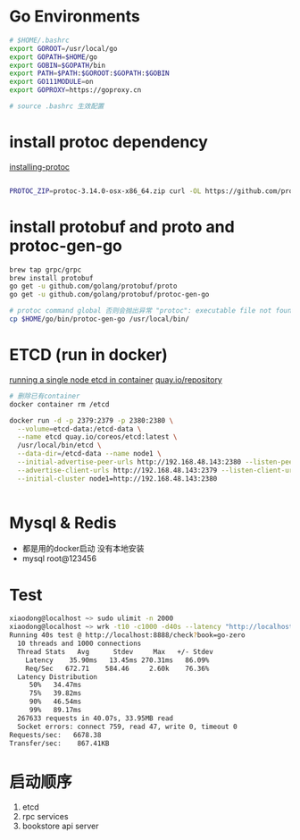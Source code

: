 # Go Environments

```bash
# $HOME/.bashrc 
export GOROOT=/usr/local/go
export GOPATH=$HOME/go
export GOBIN=$GOPATH/bin
export PATH=$PATH:$GOROOT:$GOPATH:$GOBIN
export GO111MODULE=on
export GOPROXY=https://goproxy.cn

# source .bashrc 生效配置
```

# install protoc dependency
[installing-protoc](http://google.github.io/proto-lens/installing-protoc.html)
```bash

PROTOC_ZIP=protoc-3.14.0-osx-x86_64.zip curl -OL https://github.com/protocolbuffers/protobuf/releases/download/v3.14.0/$PROTOC_ZIP sudo unzip -o $PROTOC_ZIP -d /usr/local bin/protoc sudo unzip -o $PROTOC_ZIP -d /usr/local 'include/*' rm -f $PROTOC_ZIP

```

# install protobuf and proto and protoc-gen-go
```bash
brew tap grpc/grpc
brew install protobuf
go get -u github.com/golang/protobuf/proto
go get -u github.com/golang/protobuf/protoc-gen-go

# protoc command global 否则会抛出异常 "protoc": executable file not found in $PATH
cp $HOME/go/bin/protoc-gen-go /usr/local/bin/

```

# ETCD (run in docker)
[running a single node etcd in container](https://etcd.io/docs/v3.4.0/op-guide/container/)
[quay.io/repository](https://quay.io/repository/coreos/etcd?tag=latest&tab=tags)
```bash
# 删除已有container
docker container rm /etcd

docker run -d -p 2379:2379 -p 2380:2380 \
  --volume=etcd-data:/etcd-data \
  --name etcd quay.io/coreos/etcd:latest \
  /usr/local/bin/etcd \
  --data-dir=/etcd-data --name node1 \
  --initial-advertise-peer-urls http://192.168.48.143:2380 --listen-peer-urls http://0.0.0.0:2380 \
  --advertise-client-urls http://192.168.48.143:2379 --listen-client-urls http://0.0.0.0:2379 \
  --initial-cluster node1=http://192.168.48.143:2380
 
```

# Mysql & Redis 
- 都是用的docker启动 没有本地安装
- mysql root@123456

# Test

```bash
xiaodong@localhost ~> sudo ulimit -n 2000
xiaodong@localhost ~> wrk -t10 -c1000 -d40s --latency "http://localhost:8888/check?book=go-zero"
Running 40s test @ http://localhost:8888/check?book=go-zero
  10 threads and 1000 connections
  Thread Stats   Avg      Stdev     Max   +/- Stdev
    Latency    35.90ms   13.45ms 270.31ms   86.09%
    Req/Sec   672.71    584.46     2.60k    76.36%
  Latency Distribution
     50%   34.47ms
     75%   39.82ms
     90%   46.54ms
     99%   89.17ms
  267633 requests in 40.07s, 33.95MB read
  Socket errors: connect 759, read 47, write 0, timeout 0
Requests/sec:   6678.38
Transfer/sec:    867.41KB


```

# 启动顺序
1. etcd
2. rpc services
3. bookstore api server

